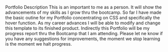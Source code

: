Portfolio
Description
This is an important to me as a person. It will show the advancements of my skills as I grow thru the bootcamp. So far I have made the basic outine for my Portfolio concentrating on CSS and specifically the hover function. As my career advances I will be able to modify and change this template to its finished product. Indirectly this Portfolio will be my progress report thru the Bootcamp that I am attending. Please let ne know if you have any suggestions for improvements, the moment we stop learning is the moment we halt progress.
